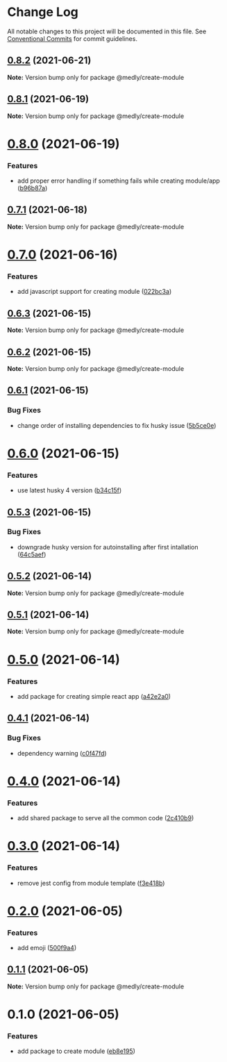 # Change Log

All notable changes to this project will be documented in this file.
See [Conventional Commits](https://conventionalcommits.org) for commit guidelines.

## [0.8.2](https://github.com/medly/starter/compare/@medly/create-module@0.8.1...@medly/create-module@0.8.2) (2021-06-21)

**Note:** Version bump only for package @medly/create-module





## [0.8.1](https://github.com/medly/starter/compare/@medly/create-module@0.8.0...@medly/create-module@0.8.1) (2021-06-19)

**Note:** Version bump only for package @medly/create-module





# [0.8.0](https://github.com/medly/starter/compare/@medly/create-module@0.7.1...@medly/create-module@0.8.0) (2021-06-19)


### Features

* add proper error handling if something fails while creating module/app ([b96b87a](https://github.com/medly/starter/commit/b96b87aa3eb0537601ecb11974833939f1ddad6e))





## [0.7.1](https://github.com/medly/starter/compare/@medly/create-module@0.7.0...@medly/create-module@0.7.1) (2021-06-18)

**Note:** Version bump only for package @medly/create-module





# [0.7.0](https://github.com/medly/starter/compare/@medly/create-module@0.6.3...@medly/create-module@0.7.0) (2021-06-16)


### Features

* add javascript support for creating module ([022bc3a](https://github.com/medly/starter/commit/022bc3a0e6650d58c88bde417296aaad21e74faa))





## [0.6.3](https://github.com/medly/starter/compare/@medly/create-module@0.6.2...@medly/create-module@0.6.3) (2021-06-15)

**Note:** Version bump only for package @medly/create-module





## [0.6.2](https://github.com/medly/starter/compare/@medly/create-module@0.6.1...@medly/create-module@0.6.2) (2021-06-15)

**Note:** Version bump only for package @medly/create-module





## [0.6.1](https://github.com/medly/starter/compare/@medly/create-module@0.6.0...@medly/create-module@0.6.1) (2021-06-15)


### Bug Fixes

* change order of installing dependencies to fix husky issue ([5b5ce0e](https://github.com/medly/starter/commit/5b5ce0e6922b93099308d19dc1038acaa7c5dc88))





# [0.6.0](https://github.com/medly/starter/compare/@medly/create-module@0.5.3...@medly/create-module@0.6.0) (2021-06-15)


### Features

* use latest husky 4 version ([b34c15f](https://github.com/medly/starter/commit/b34c15f6e29511af5b551cfd09f2349c0dd7308f))





## [0.5.3](https://github.com/medly/starter/compare/@medly/create-module@0.5.2...@medly/create-module@0.5.3) (2021-06-15)


### Bug Fixes

* downgrade husky version for autoinstalling after first intallation ([64c5aef](https://github.com/medly/starter/commit/64c5aef578a39bcc0a0f442194627736fa7575d2))





## [0.5.2](https://github.com/medly/starter/compare/@medly/create-module@0.5.1...@medly/create-module@0.5.2) (2021-06-14)

**Note:** Version bump only for package @medly/create-module





## [0.5.1](https://github.com/medly/starter/compare/@medly/create-module@0.5.0...@medly/create-module@0.5.1) (2021-06-14)

**Note:** Version bump only for package @medly/create-module





# [0.5.0](https://github.com/medly/starter/compare/@medly/create-module@0.4.1...@medly/create-module@0.5.0) (2021-06-14)


### Features

* add package for creating simple react app ([a42e2a0](https://github.com/medly/starter/commit/a42e2a07a81ebb0f57618022ef915034b08f0a73))





## [0.4.1](https://github.com/medly/starter/compare/@medly/create-module@0.4.0...@medly/create-module@0.4.1) (2021-06-14)


### Bug Fixes

* dependency warning ([c0f47fd](https://github.com/medly/starter/commit/c0f47fd83b57be096da5afa5b18deedaf48ff5e0))





# [0.4.0](https://github.com/medly/starter/compare/@medly/create-module@0.3.0...@medly/create-module@0.4.0) (2021-06-14)


### Features

* add shared package to serve all the common code ([2c410b9](https://github.com/medly/starter/commit/2c410b9cb07e4c51b16d26fbf407fac662651f2c))





# [0.3.0](https://github.com/medly/starter/compare/@medly/create-module@0.2.0...@medly/create-module@0.3.0) (2021-06-14)


### Features

* remove jest config from module template ([f3e418b](https://github.com/medly/starter/commit/f3e418b440724724d710d3faf5692fbf04deb20b))





# [0.2.0](https://github.com/medly/starter/compare/@medly/create-module@0.1.1...@medly/create-module@0.2.0) (2021-06-05)


### Features

* add emoji ([500f9a4](https://github.com/medly/starter/commit/500f9a47619b9b74bd7f2bf84ca3604b000ca207))





## [0.1.1](https://github.com/medly/starter/compare/@medly/create-module@0.1.0...@medly/create-module@0.1.1) (2021-06-05)

**Note:** Version bump only for package @medly/create-module





# 0.1.0 (2021-06-05)


### Features

* add package to create module ([eb8e195](https://github.com/medly/starter/commit/eb8e195f6a15c67b2c93d4e956d89128b2058573))
